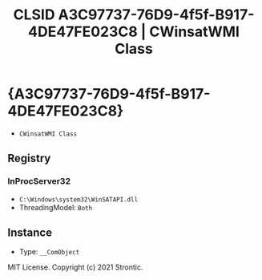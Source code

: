 ﻿---
title: "CLSID A3C97737-76D9-4f5f-B917-4DE47FE023C8 | CWinsatWMI Class"
excerpt: What is COM-Object CLSID A3C97737-76D9-4f5f-B917-4DE47FE023C8?
---

# {A3C97737-76D9-4f5f-B917-4DE47FE023C8}

* `CWinsatWMI Class`

## Registry


### InProcServer32

* `C:\Windows\system32\WinSATAPI.dll`
* ThreadingModel: `Both`

## Instance

* Type: `__ComObject`

MIT License. Copyright (c) 2021 Strontic.



